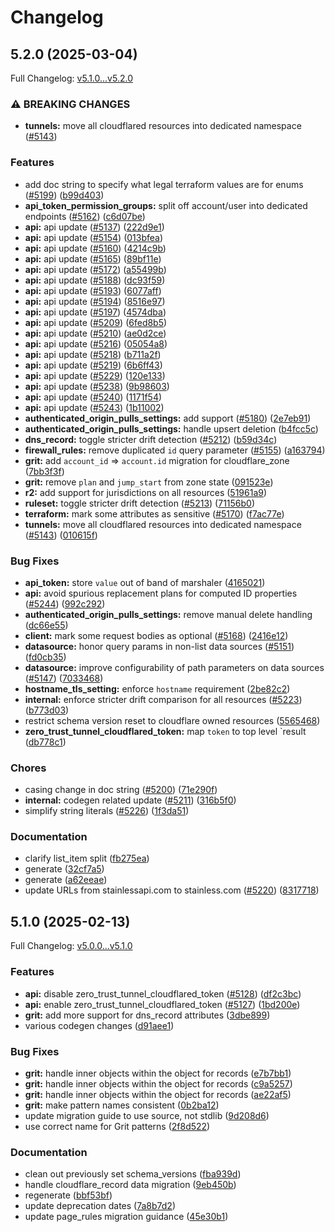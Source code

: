 # Changelog

## 5.2.0 (2025-03-04)

Full Changelog: [v5.1.0...v5.2.0](https://github.com/cloudflare/terraform-provider-cloudflare/compare/v5.1.0...v5.2.0)

### ⚠ BREAKING CHANGES

* **tunnels:** move all cloudflared resources into dedicated namespace ([#5143](https://github.com/cloudflare/terraform-provider-cloudflare/issues/5143))

### Features

* add doc string to specify what legal terraform values are for enums ([#5199](https://github.com/cloudflare/terraform-provider-cloudflare/issues/5199)) ([b99d403](https://github.com/cloudflare/terraform-provider-cloudflare/commit/b99d403aa24264e538dcb98387741b1ae70307f6))
* **api_token_permission_groups:** split off account/user into dedicated endpoints ([#5162](https://github.com/cloudflare/terraform-provider-cloudflare/issues/5162)) ([c6d07be](https://github.com/cloudflare/terraform-provider-cloudflare/commit/c6d07be33998cc6f9f1c4064f81d4ed65fe74e89))
* **api:** api update ([#5137](https://github.com/cloudflare/terraform-provider-cloudflare/issues/5137)) ([222d9e1](https://github.com/cloudflare/terraform-provider-cloudflare/commit/222d9e1adcd47b8e459deb946babe42b952500ae))
* **api:** api update ([#5154](https://github.com/cloudflare/terraform-provider-cloudflare/issues/5154)) ([013bfea](https://github.com/cloudflare/terraform-provider-cloudflare/commit/013bfead10af49cc3f244a45b46cfef6f2f198c7))
* **api:** api update ([#5160](https://github.com/cloudflare/terraform-provider-cloudflare/issues/5160)) ([4214c9b](https://github.com/cloudflare/terraform-provider-cloudflare/commit/4214c9bb36dd50b752fca6f13d0818f904aa464c))
* **api:** api update ([#5165](https://github.com/cloudflare/terraform-provider-cloudflare/issues/5165)) ([89bf11e](https://github.com/cloudflare/terraform-provider-cloudflare/commit/89bf11ecb9d5cccf887cf1d78acddd66ce93ce26))
* **api:** api update ([#5172](https://github.com/cloudflare/terraform-provider-cloudflare/issues/5172)) ([a55499b](https://github.com/cloudflare/terraform-provider-cloudflare/commit/a55499b0e3f1819e17d66e7eb163e1face86b8aa))
* **api:** api update ([#5188](https://github.com/cloudflare/terraform-provider-cloudflare/issues/5188)) ([dc93f59](https://github.com/cloudflare/terraform-provider-cloudflare/commit/dc93f59d743049eaa4b6b3248f26a6550d793535))
* **api:** api update ([#5193](https://github.com/cloudflare/terraform-provider-cloudflare/issues/5193)) ([6077aff](https://github.com/cloudflare/terraform-provider-cloudflare/commit/6077aff3e62a2095c380f0abffb91b4d8c3a073b))
* **api:** api update ([#5194](https://github.com/cloudflare/terraform-provider-cloudflare/issues/5194)) ([8516e97](https://github.com/cloudflare/terraform-provider-cloudflare/commit/8516e979958c19b9bb58d2b6084aaebdf7d29ff2))
* **api:** api update ([#5197](https://github.com/cloudflare/terraform-provider-cloudflare/issues/5197)) ([4574dba](https://github.com/cloudflare/terraform-provider-cloudflare/commit/4574dbaa1ac2f32acf62721c328d6a79f210c250))
* **api:** api update ([#5209](https://github.com/cloudflare/terraform-provider-cloudflare/issues/5209)) ([6fed8b5](https://github.com/cloudflare/terraform-provider-cloudflare/commit/6fed8b57412586625ad5ca4a10ae22c4f75b80d9))
* **api:** api update ([#5210](https://github.com/cloudflare/terraform-provider-cloudflare/issues/5210)) ([ae0d2ce](https://github.com/cloudflare/terraform-provider-cloudflare/commit/ae0d2ce011a0c3da5fd09e706bf3f79196e516d2))
* **api:** api update ([#5216](https://github.com/cloudflare/terraform-provider-cloudflare/issues/5216)) ([05054a8](https://github.com/cloudflare/terraform-provider-cloudflare/commit/05054a845bed0634ecd792980077bb1c87906188))
* **api:** api update ([#5218](https://github.com/cloudflare/terraform-provider-cloudflare/issues/5218)) ([b711a2f](https://github.com/cloudflare/terraform-provider-cloudflare/commit/b711a2fe94de774674083b456b6550f257c5bef4))
* **api:** api update ([#5219](https://github.com/cloudflare/terraform-provider-cloudflare/issues/5219)) ([6b6ff43](https://github.com/cloudflare/terraform-provider-cloudflare/commit/6b6ff438badc02c1d11ab823bfac13211b616afb))
* **api:** api update ([#5229](https://github.com/cloudflare/terraform-provider-cloudflare/issues/5229)) ([120e133](https://github.com/cloudflare/terraform-provider-cloudflare/commit/120e1339f34f0db6bd41155748726b7c5d1b85a4))
* **api:** api update ([#5238](https://github.com/cloudflare/terraform-provider-cloudflare/issues/5238)) ([9b98603](https://github.com/cloudflare/terraform-provider-cloudflare/commit/9b986038c0697ff220c764d89d099b1e534f746c))
* **api:** api update ([#5240](https://github.com/cloudflare/terraform-provider-cloudflare/issues/5240)) ([1171f54](https://github.com/cloudflare/terraform-provider-cloudflare/commit/1171f546b711a17a9dfc85fe7b9426a3120d8e07))
* **api:** api update ([#5243](https://github.com/cloudflare/terraform-provider-cloudflare/issues/5243)) ([1b11002](https://github.com/cloudflare/terraform-provider-cloudflare/commit/1b11002a18395575210103d2285db69791d2a52c))
* **authenticated_origin_pulls_settings:** add support ([#5180](https://github.com/cloudflare/terraform-provider-cloudflare/issues/5180)) ([2e7eb91](https://github.com/cloudflare/terraform-provider-cloudflare/commit/2e7eb91fe6cd24fdf40f1d6a8213cd304b9913f5))
* **authenticated_origin_pulls_settings:** handle upsert deletion ([b4fcc5c](https://github.com/cloudflare/terraform-provider-cloudflare/commit/b4fcc5cabef6be1bf33a26744738b51f6c423799))
* **dns_record:** toggle stricter drift detection ([#5212](https://github.com/cloudflare/terraform-provider-cloudflare/issues/5212)) ([b59d34c](https://github.com/cloudflare/terraform-provider-cloudflare/commit/b59d34c9665826939167b3f487590d8dcfbff6de))
* **firewall_rules:** remove duplicated `id` query parameter ([#5155](https://github.com/cloudflare/terraform-provider-cloudflare/issues/5155)) ([a163794](https://github.com/cloudflare/terraform-provider-cloudflare/commit/a163794281a4517afba103e99b27d6f45cc9b1cd))
* **grit:** add `account_id` =&gt; `account.id` migration for cloudflare_zone ([7bb3f3f](https://github.com/cloudflare/terraform-provider-cloudflare/commit/7bb3f3f36c399dce62dcf204328e8ecce69ecef4))
* **grit:** remove `plan` and `jump_start` from zone state ([091523e](https://github.com/cloudflare/terraform-provider-cloudflare/commit/091523e8d106d76e0d228787cf93751e1aea0a8a))
* **r2:** add support for jurisdictions on all resources ([51961a9](https://github.com/cloudflare/terraform-provider-cloudflare/commit/51961a9aa4982637f87375496b5e4fc7a3ac90d6))
* **ruleset:** toggle stricter drift detection ([#5213](https://github.com/cloudflare/terraform-provider-cloudflare/issues/5213)) ([71156b0](https://github.com/cloudflare/terraform-provider-cloudflare/commit/71156b002b9336ef42d6438ed7301e81a3fb4395))
* **terraform:** mark some attributes as sensitive ([#5170](https://github.com/cloudflare/terraform-provider-cloudflare/issues/5170)) ([f7ac77e](https://github.com/cloudflare/terraform-provider-cloudflare/commit/f7ac77e81ddf82e258ca88e544b3eaf9f69c703c))
* **tunnels:** move all cloudflared resources into dedicated namespace ([#5143](https://github.com/cloudflare/terraform-provider-cloudflare/issues/5143)) ([010615f](https://github.com/cloudflare/terraform-provider-cloudflare/commit/010615fa7ca4989487bba7a1194c80ee0ebfc0cb))


### Bug Fixes

* **api_token:** store `value` out of band of marshaler ([4165021](https://github.com/cloudflare/terraform-provider-cloudflare/commit/416502103b9187b9d1be9e408cae2dc982a2b351))
* **api:** avoid spurious replacement plans for computed ID properties ([#5244](https://github.com/cloudflare/terraform-provider-cloudflare/issues/5244)) ([992c292](https://github.com/cloudflare/terraform-provider-cloudflare/commit/992c292c3a641429269fdfb06958b0615ba624a3))
* **authenticated_origin_pulls_settings:** remove manual delete handling ([dc66e55](https://github.com/cloudflare/terraform-provider-cloudflare/commit/dc66e55f2cf3ffb318c6b7a28c7b9f372aa10f02))
* **client:** mark some request bodies as optional ([#5168](https://github.com/cloudflare/terraform-provider-cloudflare/issues/5168)) ([2416e12](https://github.com/cloudflare/terraform-provider-cloudflare/commit/2416e12a118347fd06c705c7bb75bf4f85293a16))
* **datasource:** honor query params in non-list data sources ([#5151](https://github.com/cloudflare/terraform-provider-cloudflare/issues/5151)) ([fd0cb35](https://github.com/cloudflare/terraform-provider-cloudflare/commit/fd0cb357bbc806fe991354955ae5868afe028578))
* **datasource:** improve configurability of path parameters on data sources ([#5147](https://github.com/cloudflare/terraform-provider-cloudflare/issues/5147)) ([7033468](https://github.com/cloudflare/terraform-provider-cloudflare/commit/7033468d093806d9376c64cb91e51e9ec282406d))
* **hostname_tls_setting:** enforce `hostname` requirement ([2be82c2](https://github.com/cloudflare/terraform-provider-cloudflare/commit/2be82c2c7ed9204dd7035ebadc90dc0111a04253))
* **internal:** enforce stricter drift comparison for all resources ([#5223](https://github.com/cloudflare/terraform-provider-cloudflare/issues/5223)) ([b773d03](https://github.com/cloudflare/terraform-provider-cloudflare/commit/b773d03d6445267ef1f7fe95b05ebaa8cd4afd77))
* restrict schema version reset to cloudflare owned resources ([5565468](https://github.com/cloudflare/terraform-provider-cloudflare/commit/5565468988289c097d283a87d40954cf95e7fb30))
* **zero_trust_tunnel_cloudflared_token:** map `token` to top level `result ([db778c1](https://github.com/cloudflare/terraform-provider-cloudflare/commit/db778c11678f5691052f3b894d83996e7e828fd4))


### Chores

* casing change in doc string ([#5200](https://github.com/cloudflare/terraform-provider-cloudflare/issues/5200)) ([71e290f](https://github.com/cloudflare/terraform-provider-cloudflare/commit/71e290fd9e56e877731457695c1ccae3a998abad))
* **internal:** codegen related update ([#5211](https://github.com/cloudflare/terraform-provider-cloudflare/issues/5211)) ([316b5f0](https://github.com/cloudflare/terraform-provider-cloudflare/commit/316b5f0716342f62a10f0885e8f7c041fcda3d07))
* simplify string literals ([#5226](https://github.com/cloudflare/terraform-provider-cloudflare/issues/5226)) ([1f3da51](https://github.com/cloudflare/terraform-provider-cloudflare/commit/1f3da51f4ce9f71a744dac1ba4882a953f1a1f45))


### Documentation

* clarify list_item split ([fb275ea](https://github.com/cloudflare/terraform-provider-cloudflare/commit/fb275ea35b7d21dedbef9248790ff9441a0d279c))
* generate ([32cf7a5](https://github.com/cloudflare/terraform-provider-cloudflare/commit/32cf7a5f781ed64abb6d5635bd7b88ce2450333a))
* generate ([a62eeae](https://github.com/cloudflare/terraform-provider-cloudflare/commit/a62eeae98f45392260f8f5928493914fbaaa905f))
* update URLs from stainlessapi.com to stainless.com ([#5220](https://github.com/cloudflare/terraform-provider-cloudflare/issues/5220)) ([8317718](https://github.com/cloudflare/terraform-provider-cloudflare/commit/8317718df20102df8348aaf5b04e9191ca82fd07))

## 5.1.0 (2025-02-13)

Full Changelog: [v5.0.0...v5.1.0](https://github.com/cloudflare/terraform-provider-cloudflare/compare/v5.0.0...v5.1.0)

### Features

* **api:** disable zero_trust_tunnel_cloudflared_token ([#5128](https://github.com/cloudflare/terraform-provider-cloudflare/issues/5128)) ([df2c3bc](https://github.com/cloudflare/terraform-provider-cloudflare/commit/df2c3bc059f35eddb7b91fef866df7c32165cf05))
* **api:** enable zero_trust_tunnel_cloudflared_token ([#5127](https://github.com/cloudflare/terraform-provider-cloudflare/issues/5127)) ([1bd200e](https://github.com/cloudflare/terraform-provider-cloudflare/commit/1bd200e88c78565c0ed879e64f8d91473f30e365))
* **grit:** add more support for dns_record attributes ([3dbe899](https://github.com/cloudflare/terraform-provider-cloudflare/commit/3dbe899a8084a14bb586da181318abe17c7f04ef))
* various codegen changes ([d91aee1](https://github.com/cloudflare/terraform-provider-cloudflare/commit/d91aee1ef6b403177eb2bdfb5c73a8a3d36b79c3))


### Bug Fixes

* **grit:** handle inner objects within the object for records ([e7b7bb1](https://github.com/cloudflare/terraform-provider-cloudflare/commit/e7b7bb1e4d4868b2c94304f9a14069eb5e2822b0))
* **grit:** handle inner objects within the object for records ([c9a5257](https://github.com/cloudflare/terraform-provider-cloudflare/commit/c9a5257d4abbf7f0920415b3ad087789dbfd61ab))
* **grit:** handle inner objects within the object for records ([ae22af5](https://github.com/cloudflare/terraform-provider-cloudflare/commit/ae22af5228a5b73e3193862c0eccc1325df94d79))
* **grit:** make pattern names consistent ([0b2ba12](https://github.com/cloudflare/terraform-provider-cloudflare/commit/0b2ba12bb261244c6e9bd24e4b6fa783f26bc0e7))
* update migration guide to use source, not stdlib ([9d208d6](https://github.com/cloudflare/terraform-provider-cloudflare/commit/9d208d6577f60940ec2bc1d6dcb181fcefbfdfac))
* use correct name for Grit patterns ([2f8d522](https://github.com/cloudflare/terraform-provider-cloudflare/commit/2f8d5220bc1c76003035c5af885883367bf06867))


### Documentation

* clean out previously set schema_versions ([fba939d](https://github.com/cloudflare/terraform-provider-cloudflare/commit/fba939df831ff60e451c2f50310eb626687bcdb8))
* handle cloudflare_record data migration ([9eb450b](https://github.com/cloudflare/terraform-provider-cloudflare/commit/9eb450bb6f146f49a3f6c9a8c73369d747e164f3))
* regenerate ([bbf53bf](https://github.com/cloudflare/terraform-provider-cloudflare/commit/bbf53bf80a550844e27097487bcc262fbd4d6516))
* update deprecation dates ([7a8b7d2](https://github.com/cloudflare/terraform-provider-cloudflare/commit/7a8b7d2424fe20a0c83e7a76b069d9b7c042f751))
* update page_rules migration guidance ([45e30b1](https://github.com/cloudflare/terraform-provider-cloudflare/commit/45e30b1ed3de447d54223d5479ca52fd8609db42))
